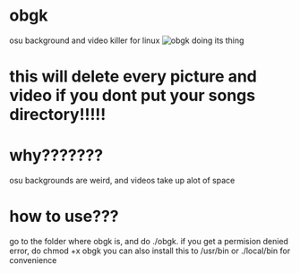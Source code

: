 # obgk
osu background and video killer for linux
![obgk doing its thing](example.png)

# this will delete every picture and video if you dont put your songs directory!!!!!

# why???????
osu backgrounds are weird, and videos take up alot of space

# how to use???
go to the folder where obgk is, and do ./obgk.
if you get a permision denied error, do chmod +x obgk
you can also install this to /usr/bin or ./local/bin for convenience
